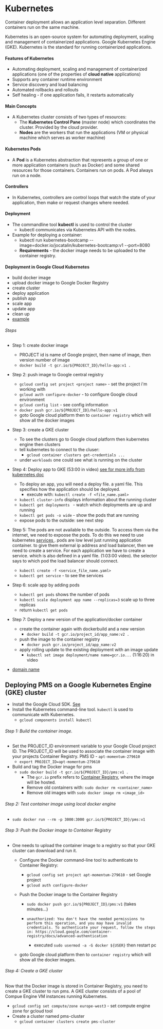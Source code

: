 # Kubernetes

Container deployment allows an application level separation. Different containers run on the same machine. 

Kubernetes is an open-source system for automating deployment, scaling and management of containerized applications. Google Kubernetes Engine (GKE). Kubernetes is the standard for running containerized applications.

#### Features of Kubernetes

* Automating deployment, scaling and management of containerized applications (one of the properties of **cloud native** applications)
* Supports any container runtime environment
* Service discovery and load balancing
* Automated rollbacks and rollouts
* Self healing - if one application fails, it restarts automatically

#### Main Concepts

* A Kubernetes cluster consists of two types of resources:
  * The **Kubernetes Control Pane** (master node) which coordinates the cluster. Provided by the cloud provider.
  * **Nodes** are the workers that run the applications (VM or physical machine which serves as worker machine)

#### Kubernetes Pods

* A **Pod** is a Kubernetes abstraction that represents a group of one or more application containers (such as Docker) and some shared resources for those containers. Containers run on pods. A Pod always run on a node. 

#### Controllers

* In Kubernetes, controllers are control loops that watch the state of your application, then make or request changes where needed.

#### Deployment

* The commandline tool **kubectl** is used to control the cluster
  * kubectl communicates via Kubernetes API with the nodes.
* Example for deploying a container:
  * kubectl run kubernetes-bootcamp --image=docker.io/jocatalin/kubernetes-bootcamp:v1 --port=8080
  * **Requirements** - the docker image needs to be uploaded to the container registry.



#### Deployment in Google Cloud Kubernetes

* build docker image
* upload docker image to Google Docker Registry
* create cluster
* deploy application
* publish app
* scale app
* update app
* clean up
* [example](https://cloud.google.com/kubernetes-engine/docs/tutorials/hello-app)

###### Steps

* Step 1: create docker image
  * PROJECT id is name of Google project, then name of image, then version number of image
  * `docker build -t gcr.io/${PROJECT_ID}/hello-app:v1 .`
* Step 2: push image to Google central registry
  * `gcloud config set project <project name>` - set the project i'm working with
  * `gcloud auth configure-docker` - to configure Google cloud environment
  * `gcloud config list` - see config information
  * `docker push gcr.io/${PROJECT_ID}/hello-app:v1`
  * goto Google cloud platform then to `container registry` which will show all the docker images
* Step 3: create a GKE cluster
  * To see the clusters go to Google cloud platform then kubernetes engine then clusters
  * tell kubernetes to connect to the cluser:
    * `gcloud container clusters get-credentials ...`
  * under `workloads` one could see what is running on the cluster
* Step 4: Deploy app to GKE (53:00 in video) [see for more info from kubernetes doc](https://kubernetes.io/docs/concepts/workloads/controllers/deployment/)
  * To deploy an app, you will need a deploy file. a yaml file. This specifies how the application should be deployed.
    * execute with: `kubectl create -f <file_name.yaml>`
  * `kubectl cluster-info` displays information about the running cluster
  * `kubectl get deployments ` - watch which deployments are up and running
  * `kubectl get pods -o wide` - show the pods that are running
  * expose pods to the outside: see next step
* Step 5: The pods are not available to the outside. To access them via the internet, we need to expoose the pods. To do this we need to use kubernetes [services ](https://kubernetes.io/docs/concepts/services-networking/service/).  pods are low level just running application container. to give them external ip address and load balancer, then we need to create a service. For each application we have to create a service. which is also defined in a yaml file. (1:03:00 video). the selector says to which pod the load balancer should connect.
  * `kubectl create -f <service_file_name.yaml>`
  * `kubectl get service` - to see the services
* Step 6: scale app by adding pods
  * `kubectl get pods` shows the number of pods
  * `kubectl scale deployment app name --replicas=3` scale up to three replicas
  * return `kubectl get pods` 

* Step 7: Deploy a new version of the application/docker container
  * create the container again with dockerbuild and a new version
    * `docker build -t gcr.io/project_id/app_name:v2 .`
  * push the image to the container registry
    * `docker push gcr.io/project_id/app_name:v2`
  * apply rolling update to the existing deployment with an image update
    * `kubectl set image deployment/name name=gcr.io...` (1:16:20) in video
* [domain name](https://cloud.google.com/kubernetes-engine/docs/tutorials/configuring-domain-name-static-ip)



## Deploying PMS on a Google Kubernetes Engine (GKE) cluster

* Install the Google Cloud SDK. [See](https://cloud.google.com/sdk/docs/quickstart-debian-ubuntu)
* Install the Kubernetes command-line tool. `kubectl` is used to communicate with Kubernetes.
  * `gcloud components install kubectl`

###### Step 1: Build the container image.

* Set the PROJECT_ID environment variable to your Google Cloud project ID. The PROJECT_ID will be used to associate the container image with your projects Container Registry. PMS ID - `apt-momentum-279610`
  * `export PROJECT_ID=apt-momentum-279610`
* Build and tag the Docker image for pms
  * `sudo docker build -t gcr.io/${PROJECT_ID}/pms:v1 .`
    * The `gcr.io` prefix refers to [Container Registry](https://cloud.google.com/container-registry), where the image will be hosted.
    * Remove old containers with: `sudo docker rm <container_name>`
    * Remove old images with `sudo docker image rm <image_id>`

###### Step 2: Test container image using local docker engine

* `sudo docker run --rm -p 3000:3000 gcr.io/${PROJECT_ID}/pms:v1`

###### Step 3: Push the Docker image to Container Registry

* One needs to upload the container image to a registry so that your GKE cluster can download and run it.

  * Configure the Docker command-line tool to authenticate to Container Registry:

    * `gcloud config set project apt-momentum-279610` - set Google project
    * `gcloud auth configure-docker`

  * Push the Docker image to the Container Registry

    * `sudo docker push gcr.io/${PROJECT_ID}/pms:v1` (takes minutes...)

    * ```
      unauthorized: You don't have the needed permissions to perform this operation, and you may have invalid credentials. To authenticate your request, follow the steps in: https://cloud.google.com/container-registry/docs/advanced-authentication
      ```

      * executed `sudo usermod -a -G docker ${USER}` then restart pc
    
  * goto Google cloud platform then to `container registry` which will show all the docker images.

###### Step 4: Create a GKE cluster

Now that the Docker image is stored in Container Registry, you need to create a GKE cluster to run pms. A GKE cluster consists of a pool of Compue Engine VM instances running Kubernetes.

* `gcloud config set compute/zone europe-west3` - set compute engine zone for gcloud tool
* Create a cluster named pms-cluster
  * `gcloud container clusters create pms-cluster`

